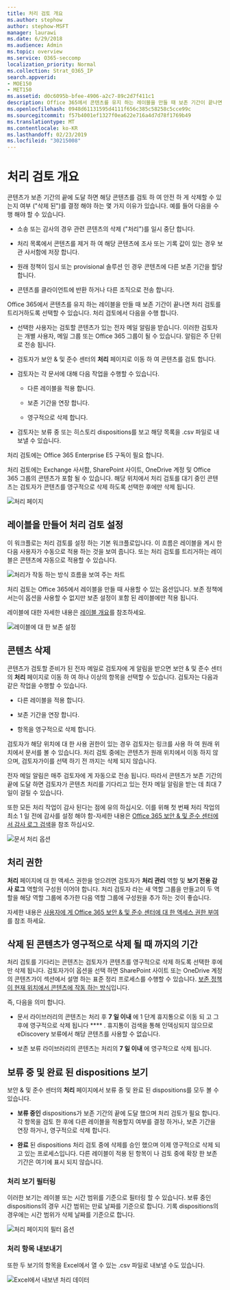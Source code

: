 ```yaml
---
title: 처리 검토 개요
ms.author: stephow
author: stephow-MSFT
manager: laurawi
ms.date: 6/29/2018
ms.audience: Admin
ms.topic: overview
ms.service: O365-seccomp
localization_priority: Normal
ms.collection: Strat_O365_IP
search.appverid:
- MOE150
- MET150
ms.assetid: d0c6095b-bfee-4906-a2c7-89c2d7f411c1
description: Office 365에서 콘텐츠를 유지 하는 레이블을 만들 때 보존 기간이 끝나면 처리 검토를 트리거하도록 선택할 수 있습니다.
ms.openlocfilehash: 0948d61131595d4111f656c385c58258c5cce99c
ms.sourcegitcommit: f57b4001ef1327f0ea622e716a4d7d78f1769b49
ms.translationtype: MT
ms.contentlocale: ko-KR
ms.lasthandoff: 02/23/2019
ms.locfileid: "30215008"
---
```

# <a name="overview-of-disposition-reviews"></a>처리 검토 개요

콘텐츠가 보존 기간의 끝에 도달 하면 해당 콘텐츠를 검토 하 여 안전 하 게 삭제할 수 있는지 여부 ("삭제 된")를 결정 해야 하는 몇 가지 이유가 있습니다. 예를 들어 다음을 수행 해야 할 수 있습니다.
  
- 소송 또는 감사의 경우 관련 콘텐츠의 삭제 ("처리")를 일시 중단 합니다.
    
- 처리 목록에서 콘텐츠를 제거 하 여 해당 콘텐츠에 조사 또는 기록 값이 있는 경우 보관 사서함에 저장 합니다.
    
- 원래 정책이 임시 또는 provisional 솔루션 인 경우 콘텐츠에 다른 보존 기간을 할당 합니다.
    
- 콘텐츠를 클라이언트에 반환 하거나 다른 조직으로 전송 합니다.
    
Office 365에서 콘텐츠를 유지 하는 레이블을 만들 때 보존 기간이 끝나면 처리 검토를 트리거하도록 선택할 수 있습니다. 처리 검토에서 다음을 수행 합니다.
  
- 선택한 사용자는 검토할 콘텐츠가 있는 전자 메일 알림을 받습니다. 이러한 검토자는 개별 사용자, 메일 그룹 또는 Office 365 그룹이 될 수 있습니다. 알림은 주 단위로 전송 됩니다.
    
- 검토자가 보안 &amp; 및 준수 센터의 **처리** 페이지로 이동 하 여 콘텐츠를 검토 합니다. 
    
- 검토자는 각 문서에 대해 다음 작업을 수행할 수 있습니다.
    
  - 다른 레이블을 적용 합니다.
    
  - 보존 기간을 연장 합니다.
    
  - 영구적으로 삭제 합니다.
    
- 검토자는 보류 중 또는 히스토리 dispositions를 보고 해당 목록을 .csv 파일로 내보낼 수 있습니다.
    
처리 검토에는 Office 365 Enterprise E5 구독이 필요 합니다.
  
처리 검토에는 Exchange 사서함, SharePoint 사이트, OneDrive 계정 및 Office 365 그룹의 콘텐츠가 포함 될 수 있습니다. 해당 위치에서 처리 검토를 대기 중인 콘텐츠는 검토자가 콘텐츠를 영구적으로 삭제 하도록 선택한 후에만 삭제 됩니다.
  
![처리 페이지](media/b7436fb2-1f35-4146-8ca2-32c9d10f7e09.png)
  
## <a name="setting-up-the-disposition-review-by-creating-a-label"></a>레이블을 만들어 처리 검토 설정

이 워크플로는 처리 검토를 설정 하는 기본 워크플로입니다. 이 흐름은 레이블을 게시 한 다음 사용자가 수동으로 적용 하는 것을 보여 줍니다. 또는 처리 검토를 트리거하는 레이블은 콘텐츠에 자동으로 적용할 수 있습니다.
  
![처리가 작동 하는 방식 흐름을 보여 주는 차트](media/5fb3f33a-cb53-468c-becc-6dda0ec52778.png)
  
처리 검토는 Office 365에서 레이블을 만들 때 사용할 수 있는 옵션입니다. 보존 정책에서는이 옵션을 사용할 수 없지만 보존 설정이 포함 된 레이블에만 적용 됩니다.
  
레이블에 대한 자세한 내용은 [레이블 개요](labels.md)를 참조하세요.
  
![레이블에 대 한 보존 설정](media/a16dd202-8862-40ac-80ff-6fee974de5da.png)
  
## <a name="disposing-content"></a>콘텐츠 삭제

콘텐츠가 검토할 준비가 된 전자 메일로 검토자에 게 알림을 받으면 보안 &amp; 및 준수 센터의 **처리** 페이지로 이동 하 여 하나 이상의 항목을 선택할 수 있습니다. 검토자는 다음과 같은 작업을 수행할 수 있습니다. 
  
- 다른 레이블을 적용 합니다.
    
- 보존 기간을 연장 합니다.
    
- 항목을 영구적으로 삭제 합니다.
    
검토자가 해당 위치에 대 한 사용 권한이 있는 경우 검토자는 링크를 사용 하 여 원래 위치에서 문서를 볼 수 있습니다. 처리 검토 중에는 콘텐츠가 원래 위치에서 이동 하지 않으며, 검토자가이를 선택 하기 전 까지는 삭제 되지 않습니다.
  
전자 메일 알림은 매주 검토자에 게 자동으로 전송 됩니다. 따라서 콘텐츠가 보존 기간의 끝에 도달 하면 검토자가 콘텐츠 처리를 기다리고 있는 전자 메일 알림을 받는 데 최대 7 일이 걸릴 수 있습니다.
  
또한 모든 처리 작업이 감사 된다는 점에 유의 하십시오. 이를 위해 첫 번째 처리 작업의 최소 1 일 전에 감사를 설정 해야 함-자세한 내용은 [Office 365 보안 &amp; 및 준수 센터에서 감사 로그 검색](search-the-audit-log-in-security-and-compliance.md)을 참조 하십시오. 
  
![문서 처리 옵션](media/771630fd-a9b0-47cf-983b-fe85eb4cdafd.png)
  
## <a name="permissions-for-disposition"></a>처리 권한

**처리** 페이지에 대 한 액세스 권한을 얻으려면 검토자가 **처리 관리** 역할 및 **보기 전용 감사 로그** 역할의 구성원 이어야 합니다. 처리 검토자 라는 새 역할 그룹을 만들고이 두 역할을 해당 역할 그룹에 추가한 다음 역할 그룹에 구성원을 추가 하는 것이 좋습니다. 
  
자세한 내용은 [사용자에 게 Office 365 보안 &amp; 및 준수 센터에 대 한 액세스 권한 부여](grant-access-to-the-security-and-compliance-center.md) 를 참조 하세요.
  
## <a name="how-long-until-disposed-content-is-permanently-deleted"></a>삭제 된 콘텐츠가 영구적으로 삭제 될 때 까지의 기간

처리 검토를 기다리는 콘텐츠는 검토자가 콘텐츠를 영구적으로 삭제 하도록 선택한 후에만 삭제 됩니다. 검토자가이 옵션을 선택 하면 SharePoint 사이트 또는 OneDrive 계정의 콘텐츠가이 섹션에서 설명 하는 표준 정리 프로세스를 수행할 수 있습니다. [보존 정책이 현재 위치에서 콘텐츠에 작동 하는 방식](retention-policies.md#how-a-retention-policy-works-with-content-in-place)입니다.
  
즉, 다음을 의미 합니다.
  
- 문서 라이브러리의 콘텐츠는 처리 후 **7 일 이내** 에 1 단계 휴지통으로 이동 되 고 그 후에 영구적으로 삭제 됩니다 **** . 휴지통이 검색을 통해 인덱싱되지 않으므로 eDiscovery 보류에서 해당 콘텐츠를 사용할 수 없습니다. 
    
- 보존 보류 라이브러리의 콘텐츠는 처리의 **7 일 이내** 에 영구적으로 삭제 됩니다. 
    
## <a name="view-pending-and-completed-dispositions"></a>보류 중 및 완료 된 dispositions 보기

보안 &amp; 및 준수 센터의 **처리** 페이지에서 보류 중 및 완료 된 dispositions를 모두 볼 수 있습니다. 
  
- **보류 중인** dispositions가 보존 기간의 끝에 도달 했으며 처리 검토가 필요 합니다. 각 항목을 검토 한 후에 다른 레이블을 적용할지 여부를 결정 하거나, 보존 기간을 연장 하거나, 영구적으로 삭제 합니다. 
    
- **완료** 된 dispositions 처리 검토 중에 삭제를 승인 했으며 이제 영구적으로 삭제 되 고 있는 프로세스입니다. 다른 레이블이 적용 된 항목이 나 검토 중에 확장 한 보존 기간은 여기에 표시 되지 않습니다. 
    
### <a name="filter-the-disposition-views"></a>처리 보기 필터링

이러한 보기는 레이블 또는 시간 범위를 기준으로 필터링 할 수 있습니다. 보류 중인 dispositions의 경우 시간 범위는 만료 날짜를 기준으로 합니다. 기록 dispositions의 경우에는 시간 범위가 삭제 날짜를 기준으로 합니다.
  
![처리 페이지의 필터 옵션](media/8682a9f5-a77d-45ae-b902-8418a3ebbea1.png)
  
### <a name="export-the-disposition-items"></a>처리 항목 내보내기

또한 두 보기의 항목을 Excel에서 열 수 있는 .csv 파일로 내보낼 수도 있습니다.
  
![Excel에서 내보낸 처리 데이터](media/08e3bc09-b132-47b4-a051-a590b697e725.png)
  


